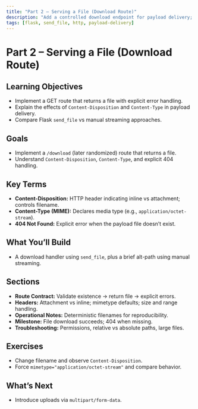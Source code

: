 ```yaml
---
title: "Part 2 – Serving a File (Download Route)"
description: "Add a controlled download endpoint for payload delivery; discuss headers and error handling."
tags: [flask, send_file, http, payload-delivery]
---
```


# Part 2 – Serving a File (Download Route)

## Learning Objectives
- Implement a GET route that returns a file with explicit error handling.
- Explain the effects of `Content-Disposition` and `Content-Type` in payload delivery.
- Compare Flask `send_file` vs manual streaming approaches.

## Goals
- Implement a `/download` (later randomized) route that returns a file.
- Understand `Content-Disposition`, `Content-Type`, and explicit 404 handling.

## Key Terms
- **Content-Disposition:** HTTP header indicating inline vs attachment; controls filename.
- **Content-Type (MIME):** Declares media type (e.g., `application/octet-stream`).
- **404 Not Found:** Explicit error when the payload file doesn’t exist.

## What You’ll Build
- A download handler using `send_file`, plus a brief alt-path using manual streaming.

## Sections
- **Route Contract:** Validate existence → return file → explicit errors.
- **Headers:** Attachment vs inline; mimetype defaults; size and range handling.
- **Operational Notes:** Deterministic filenames for reproducibility.
- **Milestone:** File download succeeds; 404 when missing.
- **Troubleshooting:** Permissions, relative vs absolute paths, large files.

## Exercises
- Change filename and observe `Content-Disposition`.
- Force `mimetype="application/octet-stream"` and compare behavior.

## What’s Next
- Introduce uploads via `multipart/form-data`.